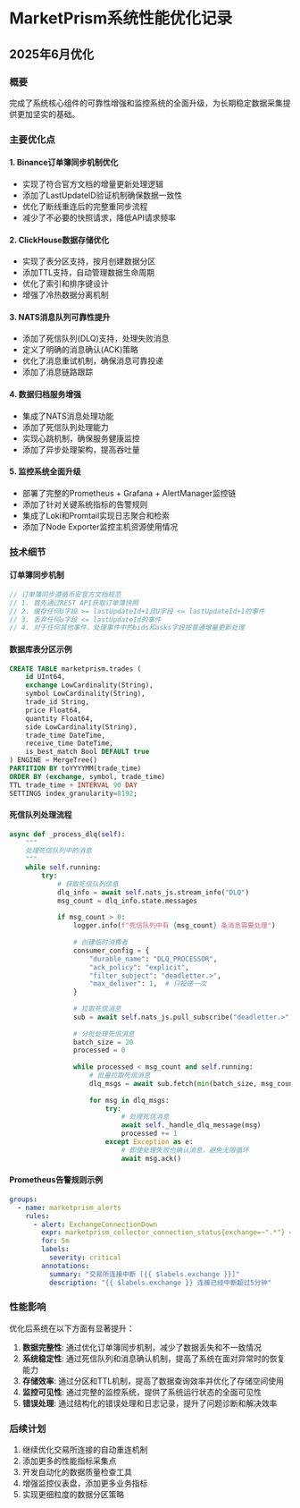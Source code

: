 # MarketPrism系统性能优化记录

## 2025年6月优化

### 概要
完成了系统核心组件的可靠性增强和监控系统的全面升级，为长期稳定数据采集提供更加坚实的基础。

### 主要优化点

#### 1. Binance订单簿同步机制优化
- 实现了符合官方文档的增量更新处理逻辑
- 添加了LastUpdateID验证机制确保数据一致性
- 优化了断线重连后的完整重同步流程
- 减少了不必要的快照请求，降低API请求频率

#### 2. ClickHouse数据存储优化
- 实现了表分区支持，按月创建数据分区
- 添加TTL支持，自动管理数据生命周期
- 优化了索引和排序键设计
- 增强了冷热数据分离机制

#### 3. NATS消息队列可靠性提升
- 添加了死信队列(DLQ)支持，处理失败消息
- 定义了明确的消息确认(ACK)策略
- 优化了消息重试机制，确保消息可靠投递
- 添加了消息链路跟踪

#### 4. 数据归档服务增强
- 集成了NATS消息处理功能
- 添加了死信队列处理能力
- 实现心跳机制，确保服务健康监控
- 添加了异步处理架构，提高吞吐量

#### 5. 监控系统全面升级
- 部署了完整的Prometheus + Grafana + AlertManager监控链
- 添加了针对关键系统指标的告警规则
- 集成了Loki和Promtail实现日志聚合和检索
- 添加了Node Exporter监控主机资源使用情况

### 技术细节

#### 订单簿同步机制
```go
// 订单簿同步遵循币安官方文档规范
// 1. 首先通过REST API获取订单簿快照
// 2. 缓存任何U字段 >= lastUpdateId+1且U字段 <= lastUpdateId+1的事件
// 3. 丢弃任何u字段 <= lastUpdateId的事件
// 4. 对于任何其他事件，处理事件中的bids和asks字段按普通增量更新处理
```

#### 数据库表分区示例
```sql
CREATE TABLE marketprism.trades (
    id UInt64,
    exchange LowCardinality(String),
    symbol LowCardinality(String),
    trade_id String,
    price Float64,
    quantity Float64,
    side LowCardinality(String),
    trade_time DateTime,
    receive_time DateTime,
    is_best_match Bool DEFAULT true
) ENGINE = MergeTree()
PARTITION BY toYYYYMM(trade_time)
ORDER BY (exchange, symbol, trade_time)
TTL trade_time + INTERVAL 90 DAY
SETTINGS index_granularity=8192;
```

#### 死信队列处理流程
```python
async def _process_dlq(self):
    """
    处理死信队列中的消息
    """
    while self.running:
        try:
            # 获取死信队列信息
            dlq_info = await self.nats_js.stream_info("DLQ")
            msg_count = dlq_info.state.messages
            
            if msg_count > 0:
                logger.info(f"死信队列中有 {msg_count} 条消息需要处理")
                
                # 创建临时消费者
                consumer_config = {
                    "durable_name": "DLQ_PROCESSOR",
                    "ack_policy": "explicit",
                    "filter_subject": "deadletter.>",
                    "max_deliver": 1,  # 只投递一次
                }
                
                # 拉取死信消息
                sub = await self.nats_js.pull_subscribe("deadletter.>", "DLQ_PROCESSOR", stream="DLQ")
                
                # 分批处理死信消息
                batch_size = 20
                processed = 0
                
                while processed < msg_count and self.running:
                    # 批量拉取死信消息
                    dlq_msgs = await sub.fetch(min(batch_size, msg_count - processed), timeout=5)
                    
                    for msg in dlq_msgs:
                        try:
                            # 处理死信消息
                            await self._handle_dlq_message(msg)
                            processed += 1
                        except Exception as e:
                            # 即使处理失败也确认消息，避免无限循环
                            await msg.ack()
```

#### Prometheus告警规则示例
```yaml
groups:
  - name: marketprism_alerts
    rules:
      - alert: ExchangeConnectionDown
        expr: marketprism_collector_connection_status{exchange=~".*"} == 0
        for: 5m
        labels:
          severity: critical
        annotations:
          summary: "交易所连接中断 [{{ $labels.exchange }}]"
          description: "{{ $labels.exchange }} 连接已经中断超过5分钟"
```

### 性能影响

优化后系统在以下方面有显著提升：
1. **数据完整性**: 通过优化订单簿同步机制，减少了数据丢失和不一致情况
2. **系统稳定性**: 通过死信队列和消息确认机制，提高了系统在面对异常时的恢复能力
3. **存储效率**: 通过分区和TTL机制，提高了数据查询效率并优化了存储空间使用
4. **监控可见性**: 通过完整的监控系统，提供了系统运行状态的全面可见性
5. **错误处理**: 通过结构化的错误处理和日志记录，提升了问题诊断和解决效率

### 后续计划

1. 继续优化交易所连接的自动重连机制
2. 添加更多的性能指标采集点
3. 开发自动化的数据质量检查工具
4. 增强监控仪表盘，添加更多业务指标
5. 实现更细粒度的数据分区策略